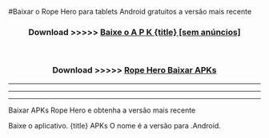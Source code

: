 #Baixar o Rope Hero   para tablets Android gratuitos a versão mais recente


<div align="center">
<h3>Download >>>>> <a href="https://pt-web.web.app/?pt= {title}">Baixe o A P K {title} [sem anúncios]</a></h3><br>

<h3>Download >>>>> <a href="https://pt-web.web.app/?pt= {title}">Rope Hero  Baixar APKs</a></h3>
</div>

----------------------------------------------------------

----------------------------------------------------------

----------------------------------------------------------

Baixar APKs Rope Hero  e obtenha a versão mais recente

Baixe o aplicativo. {title} APKs O nome é a versão para .Android.


